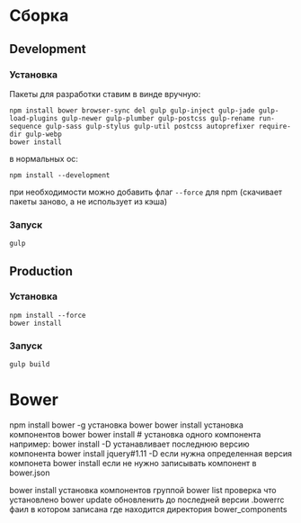 # Сборка
## Development
### Установка
Пакеты для разработки ставим в винде вручную:
```
npm install bower browser-sync del gulp gulp-inject gulp-jade gulp-load-plugins gulp-newer gulp-plumber gulp-postcss gulp-rename run-sequence gulp-sass gulp-stylus gulp-util postcss autoprefixer require-dir gulp-webp
bower install
```
в нормальных ос:
```
npm install --development
```
при необходимости можно добавить флаг ```--force``` для npm (скачивает пакеты заново, а не использует из кэша)
### Запуск
```gulp```

## Production
### Установка
```
npm install --force
bower install
```
### Запуск
```gulp build```

# Bower
npm install bower -g установка bower
bower install установка компонентов bower
bower install <package-name>#<version> установка одного компонента
например:
	bower install <package-name> -D устанавливает последнюю версию компонента
	bower install jquery#1.11 -D если нужна определенная версия компонета
	bower install <package-name> если не нужно записывать компонент в bower.json

bower install <package1-name> <package2-name> <package3-name> <package4-name> установка компонентов группой
bower list проверка что установлено
bower update обновленить до последней версии
.bowerrc фаил в котором записана где находится директория bower_components